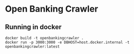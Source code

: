 # Open Banking Crawler

## Running in docker

```ssh
docker build -t openbankingcrawler .
docker run -p 3000:3000 -e DBHOST=host.docker.internal -t openbankingcrawler:latest
```
